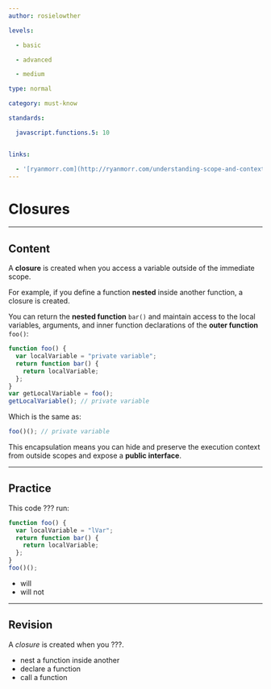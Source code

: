 ```yaml
---
author: rosielowther

levels:

  - basic

  - advanced

  - medium

type: normal

category: must-know

standards:

  javascript.functions.5: 10


links:

  - '[ryanmorr.com](http://ryanmorr.com/understanding-scope-and-context-in-javascript/){website}'
---
```


# Closures

---

## Content

A **closure** is created when you access a variable outside of the immediate scope.

For example, if you define a function **nested** inside another function, a closure is created.

You can return the **nested function** `bar()` and maintain access to the local variables, arguments, and inner function declarations of the **outer function** `foo()`:

```javascript
function foo() {
  var localVariable = "private variable";
  return function bar() {
    return localVariable;
  };
}
var getLocalVariable = foo();
getLocalVariable(); // private variable
```

Which is the same as:

```javascript
foo()(); // private variable
```

This encapsulation means you can hide and preserve the execution context from outside scopes and expose a **public interface**.

---

## Practice

This code ??? run:

```javascript
function foo() {
  var localVariable = "lVar";
  return function bar() {
    return localVariable;
  };
}
foo()();
```

- will
- will not

---

## Revision

A _closure_ is created when you ???.

- nest a function inside another
- declare a function
- call a function
